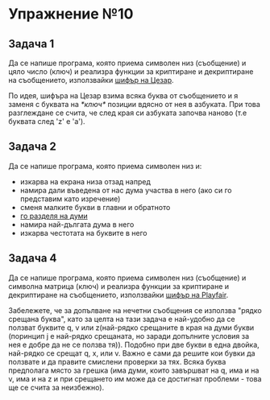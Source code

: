 # Упражнение №10

## Задача 1
Да се напише програма, която приема символен низ (съобщение) и цяло число (ключ) и реализра функции за криптиране и декриптиране на съобщението, използвайки [шифър на Цезар](https://en.wikipedia.org/wiki/Caesar_cipher).  
  
  По идея, шифъра на Цезар взима всяка буква от съобщението и я заменя с буквата на *\*ключ\** позиции вдясно от нея в азбуката. При това разглеждане се счита, че след края си азбуката започва наново (т.е буквата след 'z' е 'a').

## Задача 2
Да се напише програма, която приема символен низ и:
 * изкарва на екрана низа отзад напред
 * намира дали въведена от нас дума участва в него (ако си го представим като изречение)
 * сменя малките букви в главни и обратното
 * [го разделя на думи](https://pastebin.com/tggzJcbZ)
 * намира най-дългата дума в него
 * изкарва честотата на буквите в него

## Задача 4
Да се напише програма, която приема символен низ (съобщение) и символна матрица (ключ) и реализра функции за криптиране и декриптиране на съобщението, използвайки [шифър на Playfair](https://docs.google.com/document/d/1Vv2aluEVzrM3WPTYSG3UesYlAq1leVm_fUaVZdZGmn0/edit?usp=sharing).  
  
Забележете, че за допълване на нечетни съобщения се използва "рядко срещана буква", като за целта на тази задача е най-удобно да се ползват буквите q, v или z(най-рядко срещаните в края на думи букви (поринцип j e най-рядко срещаната, но заради допълните условия за нея е добре да не се ползва тя)). Подобно при две букви в една двойка, най-рядко се срещат q, x, или v. Важно е сами да решите кои бувки да ползвате и да правите смислени проверки за тях. Всяка буква предполага място за грешка (има думи, които завършват на q, има и на v, има и на z и при срещането им може да се достигнат проблеми - това ще се счита за неизбежно).
